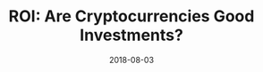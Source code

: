 ---
title: "ROI: Are Cryptocurrencies Good Investments?"
date: 2018-08-03
tags: [blockchain, writing, finance]
excerpt: "Blockchian, finance, cryptocurrency"
link: https://medium.com/amberdata/roi-are-cryptocurrencies-good-investments-ebb9a308924f
---
